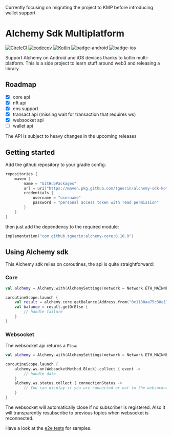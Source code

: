 Currently focusing on migrating the project to KMP before introducing wallet support

# Alchemy Sdk Multiplatform

[![CircleCI](https://dl.circleci.com/status-badge/img/gh/tguerin/alchemy-sdk-kotlin/tree/main.svg?style=svg)](https://dl.circleci.com/status-badge/redirect/gh/tguerin/alchemy-sdk-kotlin/tree/main) [![codecov](https://codecov.io/gh/tguerin/alchemy-sdk-kotlin/branch/main/graph/badge.svg)](https://codecov.io/gh/tguerin/alchemy-sdk-kotlin)
[![Kotlin](https://img.shields.io/badge/kotlin-1.8.0-blue.svg?logo=kotlin)](http://kotlinlang.org)
![badge-android][badge-android]
![badge-ios][badge-ios]

Support Alchemy on Android and iOS devices thanks to kotlin multi-platform. This is a side project to learn stuff around web3 and releasing a library.

## Roadmap

- [x] core api
- [x] nft api
- [x] ens support
- [x] transact api (missing wait for transaction that requires ws)
- [x] websocket api
- [ ] wallet api

The API is subject to heavy changes in the upcoming releases

## Getting started

Add the github repository to your gradle config:

```kotlin
repositories {
    maven {
        name = "GitHubPackages"
        url = uri("https://maven.pkg.github.com/tguerin/alchemy-sdk-kotlin")
        credentials {
            username = "username"
            password = "personal access token with read permission"
        }
    }
}
```

then just add the dependency to the required module:

```kotlin
implementation("com.github.tguerin:alchemy-core:0.10.0")
```

## Using Alchemy sdk

This Alchemy sdk relies on coroutines, the api is quite straightforward:

### Core

```kotlin
val alchemy = Alchemy.with(AlchemySettings(network = Network.ETH_MAINNET))

coroutineScope.launch {
    val result = alchemy.core.getBalance(Address.from("0x1188aa75c38e1790be3768508743fbe7b50b2153"))
    val balance = result.getOrElse { 
        // handle failure
    }
}
```

### Websocket

The websocket api returns a ```Flow```:

```kotlin
val alchemy = Alchemy.with(AlchemySettings(network = Network.ETH_MAINNET))

coroutineScope.launch {
    alchemy.ws.on(WebsocketMethod.Block).collect { event ->
        // handle data
    }
    alchemy.ws.status.collect { connectionStatus ->
        // You can display if you are connected or not to the websocket
    }
}
```

The websocket will automatically close if no subscriber is registered. Also it will transparently
resubscribe to previous topics when websocket is reconnected.

Have a look at the [e2e tests](./alchemy-core/src/test/kotlin/com/alchemy/sdk/core/e2e) for samples.

[badge-ios]: https://img.shields.io/badge/platform-ios-CDCDCD.svg?style=flat
[badge-android]: https://img.shields.io/badge/platform-android-6EDB8D.svg?style=flat


